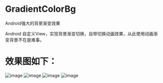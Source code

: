# GradientColorBg
Android强大的背景渐变效果

Android 自定义View，实现背景渐变切换，自带切换动画效果，从此使用动画渐变背景不在是难事。


# 效果图如下：

![image](https://github.com/liyi828328/GradientColorBg/raw/master/screenshots/1.png)
![image](https://github.com/liyi828328/GradientColorBg/raw/master/screenshots/2.png)
![image](https://github.com/liyi828328/GradientColorBg/raw/master/screenshots/3.png)
![image](https://github.com/liyi828328/GradientColorBg/raw/master/screenshots/4.png)
